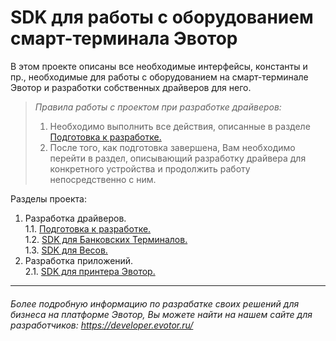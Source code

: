 # SDK для работы с оборудованием смарт-терминала Эвотор


В этом проекте описаны все необходимые интерфейсы, константы и пр., необходимые для работы с оборудованием на смарт-терминале Эвотор и разработки собственных драйверов для него.

>_Правила работы с проектом при разработке драйверов:_    
>1. Необходимо выполнить все действия, описанные в разделе  [Подготовка к разработке.](https://github.com/Draudr/device-drivers/blob/master/Read_me_files/Preparation_for_development.md#1101)  
>2. После того, как подготовка завершена, Вам необходимо перейти в раздел, описывающий разработку драйвера для конкретного устройства и продолжить работу непосредственно с ним.  

Разделы проекта:

1. Разработка драйверов.  
1.1. [Подготовка к разработке.](https://github.com/evotor/device-drivers/blob/master/Read_me_files/Preparation_for_development.md#1101)  
1.2. [SDK для Банковских Терминалов.](https://github.com/evotor/device-drivers/blob/master/Read_me_files/README_PinPad.md#1202)      
1.3. [SDK для Весов.](https://github.com/evotor/device-drivers/blob/master/Read_me_files/README_Scales.md#1301)  
2. Разработка приложений.  
2.1. [SDK для принтера Эвотор.](https://github.com/evotor/device-drivers/blob/master/Read_me_files/README_printer.md#2111)


-----
###### Более подробную информацию по разрабатке своих решений для бизнеса на платформе Эвотор, Вы можете найти на нашем сайте для разработчиков: https://developer.evotor.ru/
